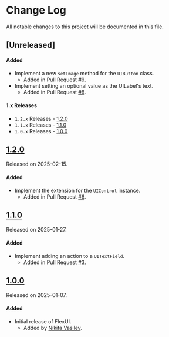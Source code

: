 # Change Log
All notable changes to this project will be documented in this file.

## [Unreleased]

#### Added
- Implement a new `setImage` method for the `UIButton` class.
  - Added in Pull Request [#9](https://github.com/space-code/flex-ui/pull/9).
- Implement setting an optional value as the UILabel's text.
  - Added in Pull Request [#8](https://github.com/space-code/flex-ui/pull/8).

#### 1.x Releases
- `1.2.x` Releases - [1.2.0](#120)
- `1.1.x` Releases - [1.1.0](#110)
- `1.0.x` Releases - [1.0.0](#100)

## [1.2.0](https://github.com/space-code/flex-ui/releases/tag/1.2.0)
Released on 2025-02-15.

#### Added
- Implement the extension for the `UIControl` instance.
  - Added in Pull Request [#6](https://github.com/space-code/flex-ui/pull/6).

## [1.1.0](https://github.com/space-code/flex-ui/releases/tag/1.1.0)
Released on 2025-01-27.

#### Added
- Implement adding an action to a `UITextField`.
  - Added in Pull Request [#3](https://github.com/space-code/flex-ui/pull/3).

## [1.0.0](https://github.com/space-code/flex-ui/releases/tag/1.0.0)
Released on 2025-01-07.

#### Added
- Initial release of FlexUI.
  - Added by [Nikita Vasilev](https://github.com/ns-vasilev).
